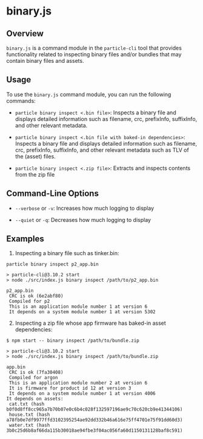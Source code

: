 # binary.js

## Overview

`binary.js` is a command module in the `particle-cli` tool that provides functionality related to inspecting binary files and/or bundles that may contain binary files and assets.

## Usage

To use the `binary.js` command module, you can run the following commands:

- `particle binary inspect <.bin file>`: Inspects a binary file and displays detailed information such as filename, crc, prefixInfo, suffixInfo, and other relevant metadata.

- `particle binary inspect <.bin file with baked-in dependencies>`: Inspects a binary file and displays detailed information such as filename, crc, prefixInfo, suffixInfo, and other relevant metadata such as TLV of the (asset) files.

- `particle binary inspect <.zip file>`: Extracts and inspects contents from the zip file

## Command-Line Options

- `--verbose` or `-v`: Increases how much logging to display

- `--quiet` or `-q`: Decreases how much logging to display

## Examples

1. Inspecting a binary file such as tinker.bin:

```
particle binary inspect p2_app.bin 

> particle-cli@3.10.2 start
> node ./src/index.js binary inspect /path/to/p2_app.bin

p2_app.bin
 CRC is ok (6e2abf80)
 Compiled for p2
 This is an application module number 1 at version 6
 It depends on a system module number 1 at version 5302
```

2. Inspecting a zip file whose app firmware has baked-in asset dependencies:

```
$ npm start -- binary inspect /path/to/bundle.zip 

> particle-cli@3.10.2 start
> node ./src/index.js binary inspect /path/to/bundle.zip

app.bin
 CRC is ok (7fa30408)
 Compiled for argon
 This is an application module number 2 at version 6
 It is firmware for product id 12 at version 3
 It depends on a system module number 1 at version 4006
It depends on assets:
 cat.txt (hash b0f0d8ff8cc965a7b70b07e0c6b4c028f132597196ae9c70c620cb9e41344106)
 house.txt (hash a78fb0e7df9977ffd3102395254ae92dd332b46a616e75ff4701e75f91dd60d3)
 water.txt (hash 3b0c25d6b8af66da115b30018ae94fbe3f04ac056fa60d1150131128baf8c591)
```

